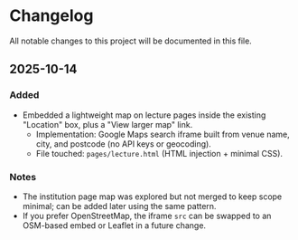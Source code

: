 # Changelog

All notable changes to this project will be documented in this file.

## 2025-10-14

### Added
- Embedded a lightweight map on lecture pages inside the existing "Location" box, plus a "View larger map" link.
  - Implementation: Google Maps search iframe built from venue name, city, and postcode (no API keys or geocoding).
  - File touched: `pages/lecture.html` (HTML injection + minimal CSS).

### Notes
- The institution page map was explored but not merged to keep scope minimal; can be added later using the same pattern.
- If you prefer OpenStreetMap, the iframe `src` can be swapped to an OSM-based embed or Leaflet in a future change.

